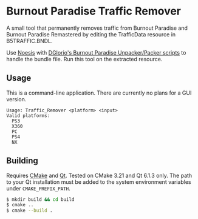 Burnout Paradise Traffic Remover
=====

A small tool that permanently removes traffic from Burnout Paradise and Burnout Paradise Remastered by editing the TrafficData resource in B5TRAFFIC.BNDL.

Use [Noesis](https://richwhitehouse.com/index.php?content=inc_projects.php&showproject=91) with [DGIorio's Burnout Paradise Unpacker/Packer scripts](https://mega.nz/folder/9IkSVKyS#ariDuk-2b4e8vngMB7iZsA) to handle the bundle file. Run this tool on the extracted resource.

## Usage
This is a command-line application. There are currently no plans for a GUI version.
```
Usage: Traffic_Remover <platform> <input>
Valid platforms:
  PS3
  X360
  PC
  PS4
  NX
```

## Building
Requires [CMake](https://cmake.org/download) and [Qt](https://www.qt.io/download-qt-installer). Tested on CMake 3.21 and Qt 6.1.3 only. The path to your Qt installation must be added to the system environment variables under `CMAKE_PREFIX_PATH`.
```sh
$ mkdir build && cd build
$ cmake ..
$ cmake --build .
```
